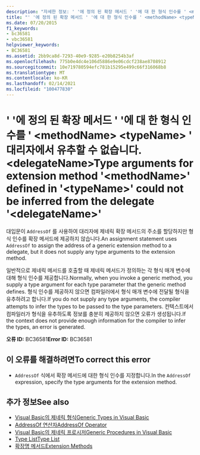 ```yaml
---
description: "자세한 정보: ' '에 정의 된 확장 메서드 ' '에 대 한 형식 인수를 ' <methodName> <typeName> ' 대리자에서 유추할 수 없습니다. <delegateName>"
title: "' '에 정의 된 확장 메서드 ' '에 대 한 형식 인수를 ' <methodName> <typeName> ' 대리자에서 유추할 수 없습니다. <delegateName>"
ms.date: 07/20/2015
f1_keywords:
- bc36581
- vbc36581
helpviewer_keywords:
- BC36581
ms.assetid: 2bb9ca8d-7293-40e9-9285-e20b8254b3af
ms.openlocfilehash: 775b0e4dc4e106d5886e9e06cdcf238ae8708912
ms.sourcegitcommit: 10e719780594efc781b15295e499c66f316068b8
ms.translationtype: MT
ms.contentlocale: ko-KR
ms.lasthandoff: 02/14/2021
ms.locfileid: "100477830"
---
```

# <a name="type-arguments-for-extension-method-methodname-defined-in-typename-could-not-be-inferred-from-the-delegate-delegatename"></a><span data-ttu-id="1eaa8-103">' '에 정의 된 확장 메서드 ' '에 대 한 형식 인수를 ' \<methodName> \<typeName> ' 대리자에서 유추할 수 없습니다. \<delegateName></span><span class="sxs-lookup"><span data-stu-id="1eaa8-103">Type arguments for extension method '\<methodName>' defined in '\<typeName>' could not be inferred from the delegate '\<delegateName>'</span></span>

<span data-ttu-id="1eaa8-104">대입문이 `AddressOf` 를 사용하여 대리자에 제네릭 확장 메서드의 주소를 할당하지만 형식 인수를 확장 메서드에 제공하지 않습니다.</span><span class="sxs-lookup"><span data-stu-id="1eaa8-104">An assignment statement uses `AddressOf` to assign the address of a generic extension method to a delegate, but it does not supply any type arguments to the extension method.</span></span>

<span data-ttu-id="1eaa8-105">일반적으로 제네릭 메서드를 호출할 때 제네릭 메서드가 정의하는 각 형식 매개 변수에 대해 형식 인수를 제공합니다.</span><span class="sxs-lookup"><span data-stu-id="1eaa8-105">Normally, when you invoke a generic method, you supply a type argument for each type parameter that the generic method defines.</span></span> <span data-ttu-id="1eaa8-106">형식 인수를 제공하지 않으면 컴파일러에서 형식 매개 변수에 전달될 형식을 유추하려고 합니다.</span><span class="sxs-lookup"><span data-stu-id="1eaa8-106">If you do not supply any type arguments, the compiler attempts to infer the types to be passed to the type parameters.</span></span> <span data-ttu-id="1eaa8-107">컨텍스트에서 컴파일러가 형식을 유추하도록 정보를 충분히 제공하지 않으면 오류가 생성됩니다.</span><span class="sxs-lookup"><span data-stu-id="1eaa8-107">If the context does not provide enough information for the compiler to infer the types, an error is generated.</span></span>

<span data-ttu-id="1eaa8-108">**오류 ID:** BC36581</span><span class="sxs-lookup"><span data-stu-id="1eaa8-108">**Error ID:** BC36581</span></span>

## <a name="to-correct-this-error"></a><span data-ttu-id="1eaa8-109">이 오류를 해결하려면</span><span class="sxs-lookup"><span data-stu-id="1eaa8-109">To correct this error</span></span>

- <span data-ttu-id="1eaa8-110">`AddressOf` 식에서 확장 메서드에 대한 형식 인수를 지정합니다.</span><span class="sxs-lookup"><span data-stu-id="1eaa8-110">In the `AddressOf` expression, specify the type arguments for the extension method.</span></span>

## <a name="see-also"></a><span data-ttu-id="1eaa8-111">추가 정보</span><span class="sxs-lookup"><span data-stu-id="1eaa8-111">See also</span></span>

- [<span data-ttu-id="1eaa8-112">Visual Basic의 제네릭 형식</span><span class="sxs-lookup"><span data-stu-id="1eaa8-112">Generic Types in Visual Basic</span></span>](../programming-guide/language-features/data-types/generic-types.md)
- [<span data-ttu-id="1eaa8-113">AddressOf 연산자</span><span class="sxs-lookup"><span data-stu-id="1eaa8-113">AddressOf Operator</span></span>](../language-reference/operators/addressof-operator.md)
- [<span data-ttu-id="1eaa8-114">Visual Basic의 제네릭 프로시저</span><span class="sxs-lookup"><span data-stu-id="1eaa8-114">Generic Procedures in Visual Basic</span></span>](../programming-guide/language-features/data-types/generic-procedures.md)
- [<span data-ttu-id="1eaa8-115">Type List</span><span class="sxs-lookup"><span data-stu-id="1eaa8-115">Type List</span></span>](../language-reference/statements/type-list.md)
- [<span data-ttu-id="1eaa8-116">확장명 메서드</span><span class="sxs-lookup"><span data-stu-id="1eaa8-116">Extension Methods</span></span>](../programming-guide/language-features/procedures/extension-methods.md)
